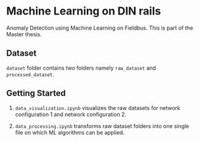 # Machine Learning on DIN rails

Anomaly Detection using Machine Learning on Fieldbus. This is part of the Master thesis.

## Dataset

`dataset` folder contains two folders namely `raw_dataset` and `processed_dataset`.

## Getting Started

1. `data_visualization.ipynb` visualizes the raw datasets for network configuration 1 and network configuration 2.

2. `data_processing.ipynb` transforms raw dataset folders into one single file on which ML algorithms can be applied.
